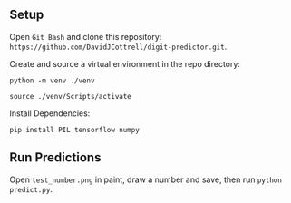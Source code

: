 ## Setup

Open `Git Bash` and clone this repository: `https://github.com/DavidJCottrell/digit-predictor.git`.

Create and source a virtual environment in the repo directory:

`python -m venv ./venv`

`source ./venv/Scripts/activate`

Install Dependencies:

`pip install PIL tensorflow numpy`

## Run Predictions

Open `test_number.png` in paint, draw a number and save, then run `python predict.py`.
